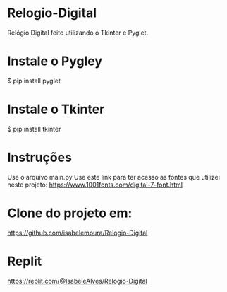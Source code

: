 # Relogio-Digital
Relógio Digital feito utilizando o Tkinter e Pyglet. 

# Instale o Pygley
$ pip install pyglet
# Instale o Tkinter
$ pip install tkinter 

# Instruções 
Use o arquivo main.py
Use este link para ter acesso as fontes que utilizei neste projeto: https://www.1001fonts.com/digital-7-font.html

# Clone do projeto em: 
https://github.com/isabelemoura/Relogio-Digital

# Replit 
https://replit.com/@IsabeleAlves/Relogio-Digital
